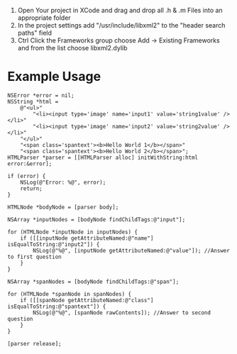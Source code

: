 1. Open Your project in XCode and drag and drop all .h & .m Files into an appropriate folder
2. In the project settings add "/usr/include/libxml2" to the "header search paths" field
3. Ctrl Click the Frameworks group choose Add -> Existing Frameworks and from the list choose libxml2.dylib

Example Usage
=============
```objc
NSError *error = nil;
NSString *html =
    @"<ul>"
        "<li><input type='image' name='input1' value='string1value' /></li>"
        "<li><input type='image' name='input2' value='string2value' /></li>"
    "</ul>"
    "<span class='spantext'><b>Hello World 1</b></span>"
    "<span class='spantext'><b>Hello World 2</b></span>";
HTMLParser *parser = [[HTMLParser alloc] initWithString:html error:&error];

if (error) {
    NSLog(@"Error: %@", error);
    return;
}

HTMLNode *bodyNode = [parser body];

NSArray *inputNodes = [bodyNode findChildTags:@"input"];

for (HTMLNode *inputNode in inputNodes) {
    if ([[inputNode getAttributeNamed:@"name"] isEqualToString:@"input2"]) {
        NSLog(@"%@", [inputNode getAttributeNamed:@"value"]); //Answer to first question
    }
}

NSArray *spanNodes = [bodyNode findChildTags:@"span"];

for (HTMLNode *spanNode in spanNodes) {
    if ([[spanNode getAttributeNamed:@"class"] isEqualToString:@"spantext"]) {
        NSLog(@"%@", [spanNode rawContents]); //Answer to second question
    }
}

[parser release];
